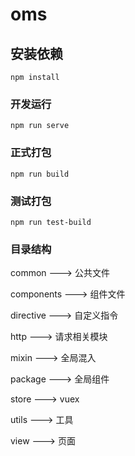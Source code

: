 # oms

## 安装依赖
```
npm install
```

### 开发运行
```
npm run serve
```

### 正式打包
```
npm run build
```
### 测试打包
```
npm run test-build
```

### 目录结构
common ---> 公共文件

components ---> 组件文件

directive ---> 自定义指令

http ---> 请求相关模块

mixin ---> 全局混入

package ---> 全局组件

store ---> vuex

utils ---> 工具

view ---> 页面




